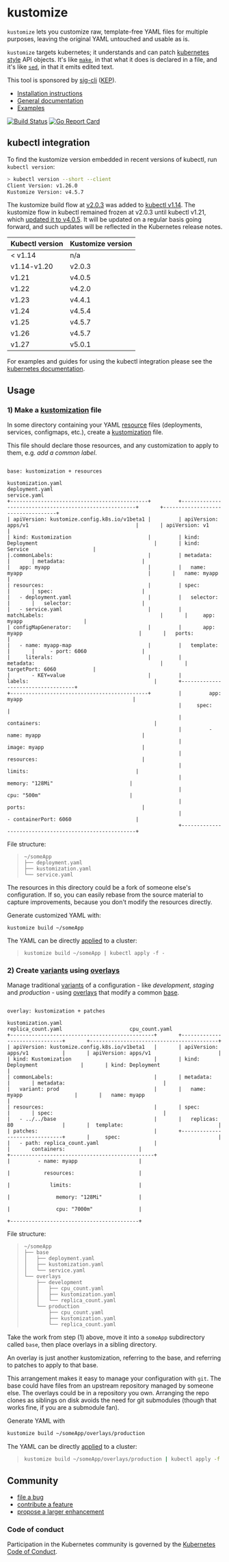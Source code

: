 # kustomize

`kustomize` lets you customize raw, template-free YAML
files for multiple purposes, leaving the original YAML
untouched and usable as is.

`kustomize` targets kubernetes; it understands and can
patch [kubernetes style] API objects.  It's like
[`make`], in that what it does is declared in a file,
and it's like [`sed`], in that it emits edited text.

This tool is sponsored by [sig-cli] ([KEP]).

 - [Installation instructions](https://kubectl.docs.kubernetes.io/installation/kustomize/)
 - [General documentation](https://kubectl.docs.kubernetes.io/references/kustomize/)
 - [Examples](examples)

[![Build Status](https://prow.k8s.io/badge.svg?jobs=kustomize-presubmit-master)](https://prow.k8s.io/job-history/kubernetes-jenkins/pr-logs/directory/kustomize-presubmit-master)
[![Go Report Card](https://goreportcard.com/badge/github.com/kubernetes-sigs/kustomize)](https://goreportcard.com/report/github.com/kubernetes-sigs/kustomize)

## kubectl integration

To find the kustomize version embedded in recent versions of kubectl, run `kubectl version`:

```sh
> kubectl version --short --client
Client Version: v1.26.0
Kustomize Version: v4.5.7
```

The kustomize build flow at [v2.0.3] was added
to [kubectl v1.14][kubectl announcement].  The kustomize
flow in kubectl remained frozen at v2.0.3 until kubectl v1.21,
which [updated it to v4.0.5][kust-in-kubectl update]. It will
be updated on a regular basis going forward, and such updates
will be reflected in the Kubernetes release notes.

| Kubectl version | Kustomize version |
| --------------- | ----------------- |
| < v1.14         | n/a               |
| v1.14-v1.20     | v2.0.3            |
| v1.21           | v4.0.5            |
| v1.22           | v4.2.0            |
| v1.23           | v4.4.1            |
| v1.24           | v4.5.4            |
| v1.25           | v4.5.7            |
| v1.26           | v4.5.7            |
| v1.27           | v5.0.1            |

[v2.0.3]: https://github.com/kubernetes-sigs/kustomize/releases/tag/v2.0.3
[#2506]: https://github.com/kubernetes-sigs/kustomize/issues/2506
[#1500]: https://github.com/kubernetes-sigs/kustomize/issues/1500
[kust-in-kubectl update]: https://github.com/kubernetes/kubernetes/blob/4d75a6238a6e330337526e0513e67d02b1940b63/CHANGELOG/CHANGELOG-1.21.md#kustomize-updates-in-kubectl

For examples and guides for using the kubectl integration please
see the [kubernetes documentation].

## Usage


### 1) Make a [kustomization] file

In some directory containing your YAML [resource]
files (deployments, services, configmaps, etc.), create a
[kustomization] file.

This file should declare those resources, and any
customization to apply to them, e.g. _add a common
label_.

```

base: kustomization + resources

kustomization.yaml                                      deployment.yaml                                                 service.yaml
+---------------------------------------------+         +-------------------------------------------------------+       +-----------------------------------+
| apiVersion: kustomize.config.k8s.io/v1beta1 |         | apiVersion: apps/v1                                   |       | apiVersion: v1                    |
| kind: Kustomization                         |         | kind: Deployment                                      |       | kind: Service                     |
|.commonLabels:                               |         | metadata:                                             |       | metadata:                         |
|   app: myapp                                |         |   name: myapp                                         |       |   name: myapp                     |
| resources:                                  |         | spec:                                                 |       | spec:                             |
|   - deployment.yaml                         |         |   selector:                                           |       |   selector:                       |
|   - service.yaml                            |         |     matchLabels:                                      |       |     app: myapp                    |
| configMapGenerator:                         |         |       app: myapp                                      |       |   ports:                          |
|   - name: myapp-map                         |         |   template:                                           |       |     - port: 6060                  |
|     literals:                               |         |     metadata:                                         |       |       targetPort: 6060            |
|       - KEY=value                           |         |       labels:                                         |       +-----------------------------------+
+---------------------------------------------+         |         app: myapp                                    |
                                                        |     spec:                                             |
                                                        |       containers:                                     |
                                                        |         - name: myapp                                 |
                                                        |           image: myapp                                |
                                                        |           resources:                                  |
                                                        |             limits:                                   |
                                                        |               memory: "128Mi"                         |
                                                        |               cpu: "500m"                             |
                                                        |           ports:                                      |
                                                        |             - containerPort: 6060                     |
                                                        +-------------------------------------------------------+

```

File structure:

> ```
> ~/someApp
> ├── deployment.yaml
> ├── kustomization.yaml
> └── service.yaml
> ```

The resources in this directory could be a fork of
someone else's configuration.  If so, you can easily
rebase from the source material to capture
improvements, because you don't modify the resources
directly.

Generate customized YAML with:

```
kustomize build ~/someApp
```

The YAML can be directly [applied] to a cluster:

> ```
> kustomize build ~/someApp | kubectl apply -f -
> ```


### 2) Create [variants] using [overlays]

Manage traditional [variants] of a configuration - like
_development_, _staging_ and _production_ - using
[overlays] that modify a common [base].

```

overlay: kustomization + patches

kustomization.yaml                                      replica_count.yaml                      cpu_count.yaml
+-----------------------------------------------+       +-------------------------------+       +------------------------------------------+
| apiVersion: kustomize.config.k8s.io/v1beta1   |       | apiVersion: apps/v1           |       | apiVersion: apps/v1                      |
| kind: Kustomization                           |       | kind: Deployment              |       | kind: Deployment                         |
| commonLabels:                                 |       | metadata:                     |       | metadata:                                |  
|   variant: prod                               |       |   name: myapp                 |       |   name: myapp                            |
| resources:                                    |       | spec:                         |       | spec:                                    |
|   - ../../base                                |       |   replicas: 80                |       |  template:                               |
| patches:                                      |       +-------------------------------+       |     spec:                                |
|   - path: replica_count.yaml                  |                                               |       containers:                        |
+-----------------------------------------------+                                               |         - name: myapp                    |
                                                                                                |           resources:                     |
                                                                                                |             limits:                      |
                                                                                                |               memory: "128Mi"            |
                                                                                                |               cpu: "7000m"               |
                                                                                                +------------------------------------------+
```


File structure:
> ```
> ~/someApp
> ├── base
> │   ├── deployment.yaml
> │   ├── kustomization.yaml
> │   └── service.yaml
> └── overlays
>     ├── development
>     │   ├── cpu_count.yaml
>     │   ├── kustomization.yaml
>     │   └── replica_count.yaml
>     └── production
>         ├── cpu_count.yaml
>         ├── kustomization.yaml
>         └── replica_count.yaml
> ```

Take the work from step (1) above, move it into a
`someApp` subdirectory called `base`, then
place overlays in a sibling directory.

An overlay is just another kustomization, referring to
the base, and referring to patches to apply to that
base.

This arrangement makes it easy to manage your
configuration with `git`.  The base could have files
from an upstream repository managed by someone else.
The overlays could be in a repository you own.
Arranging the repo clones as siblings on disk avoids
the need for git submodules (though that works fine, if
you are a submodule fan).

Generate YAML with

```sh
kustomize build ~/someApp/overlays/production
```

The YAML can be directly [applied] to a cluster:

> ```sh
> kustomize build ~/someApp/overlays/production | kubectl apply -f -
> ```

## Community

- [file a bug](https://kubectl.docs.kubernetes.io/contributing/kustomize/bugs/)
- [contribute a feature](https://kubectl.docs.kubernetes.io/contributing/kustomize/features/)
- [propose a larger enhancement](https://github.com/kubernetes-sigs/kustomize/tree/master/proposals)

### Code of conduct

Participation in the Kubernetes community
is governed by the [Kubernetes Code of Conduct].

[`make`]: https://www.gnu.org/software/make
[`sed`]: https://www.gnu.org/software/sed
[DAM]: https://kubectl.docs.kubernetes.io/references/kustomize/glossary/#declarative-application-management
[KEP]: https://github.com/kubernetes/enhancements/blob/master/keps/sig-cli/2377-Kustomize/README.md
[Kubernetes Code of Conduct]: code-of-conduct.md
[applied]: https://kubectl.docs.kubernetes.io/references/kustomize/glossary/#apply
[base]: https://kubectl.docs.kubernetes.io/references/kustomize/glossary/#base
[declarative configuration]: https://kubectl.docs.kubernetes.io/references/kustomize/glossary/#declarative-application-management
[kubectl announcement]: https://kubernetes.io/blog/2019/03/25/kubernetes-1-14-release-announcement
[kubernetes documentation]: https://kubernetes.io/docs/tasks/manage-kubernetes-objects/kustomization/
[kubernetes style]: https://kubectl.docs.kubernetes.io/references/kustomize/glossary/#kubernetes-style-object
[kustomization]: https://kubectl.docs.kubernetes.io/references/kustomize/glossary/#kustomization
[overlay]: https://kubectl.docs.kubernetes.io/references/kustomize/glossary/#overlay
[overlays]: https://kubectl.docs.kubernetes.io/references/kustomize/glossary/#overlay
[release page]: https://github.com/kubernetes-sigs/kustomize/releases
[resource]: https://kubectl.docs.kubernetes.io/references/kustomize/glossary/#resource
[resources]: https://kubectl.docs.kubernetes.io/references/kustomize/glossary/#resource
[sig-cli]: https://github.com/kubernetes/community/blob/master/sig-cli/README.md
[variants]: https://kubectl.docs.kubernetes.io/references/kustomize/glossary/#variant
